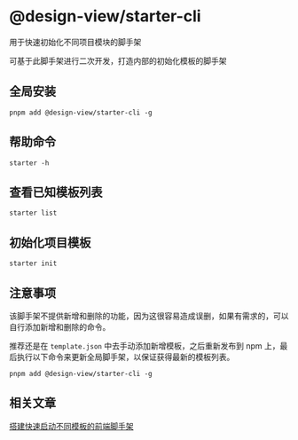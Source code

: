 # @design-view/starter-cli

用于快速初始化不同项目模块的脚手架

可基于此脚手架进行二次开发，打造内部的初始化模板的脚手架

## 全局安装

```shell
pnpm add @design-view/starter-cli -g

```

## 帮助命令

```shell
starter -h

```

## 查看已知模板列表

```shell
starter list

```

## 初始化项目模板

```shell
starter init

```

## 注意事项

该脚手架不提供新增和删除的功能，因为这很容易造成误删，如果有需求的，可以自行添加新增和删除的命令。

推荐还是在 `template.json` 中去手动添加新增模板，之后重新发布到 npm 上，最后执行以下命令来更新全局脚手架，以保证获得最新的模板列表。

```shell
pnpm add @design-view/starter-cli -g

```

## 相关文章

[搭建快速启动不同模板的前端脚手架](https://juejin.cn/post/7107819430150668301/)
